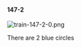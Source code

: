 #### 147-2
![train-147-2-0.png](https://github.com/lil-lab/nlvr/raw/master/nlvr/train/images/59/train-147-2-0.png "train-147-2-0.png")

There are 2 blue circles